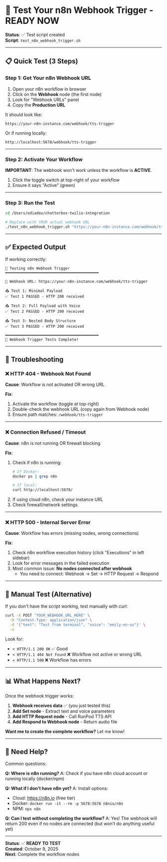 # 🧪 Test Your n8n Webhook Trigger - READY NOW

**Status**: ✅ Test script created  
**Script**: `test_n8n_webhook_trigger.sh`

---

## 📋 **Quick Test (3 Steps)**

### **Step 1: Get Your n8n Webhook URL**

1. Open your n8n workflow in browser
2. Click on the **Webhook** node (the first node)
3. Look for "Webhook URLs" panel
4. Copy the **Production URL**

It should look like:
```
https://your-n8n-instance.com/webhook/tts-trigger
```

Or if running locally:
```
http://localhost:5678/webhook/tts-trigger
```

---

### **Step 2: Activate Your Workflow**

**IMPORTANT**: The webhook won't work unless the workflow is **ACTIVE**.

1. Click the toggle switch at top-right of your workflow
2. Ensure it says "Active" (green)

---

### **Step 3: Run the Test**

```bash
cd /Users/odiadev/chatterbox-twilio-integration

# Replace with YOUR actual webhook URL
./test_n8n_webhook_trigger.sh "https://your-n8n-instance.com/webhook/tts-trigger"
```

---

## ✅ **Expected Output**

If working correctly:
```
🧪 Testing n8n Webhook Trigger
━━━━━━━━━━━━━━━━━━━━━━━━━━━━━━━━━━━━━━━━━━

📍 Webhook URL: https://your-n8n-instance.com/webhook/tts-trigger

📤 Test 1: Minimal Payload
✅ Test 1 PASSED - HTTP 200 received

📤 Test 2: Full Payload with Voice
✅ Test 2 PASSED - HTTP 200 received

📤 Test 3: Nested Body Structure
✅ Test 3 PASSED - HTTP 200 received

━━━━━━━━━━━━━━━━━━━━━━━━━━━━━━━━━━━━━━━━━━
🎉 Webhook Trigger Tests Complete!
```

---

## 🐛 **Troubleshooting**

### ❌ **HTTP 404 - Webhook Not Found**

**Cause**: Workflow is not activated OR wrong URL

**Fix**:
1. Activate the workflow (toggle at top-right)
2. Double-check the webhook URL (copy again from Webhook node)
3. Ensure path matches: `/webhook/tts-trigger`

---

### ❌ **Connection Refused / Timeout**

**Cause**: n8n is not running OR firewall blocking

**Fix**:
1. Check if n8n is running:
   ```bash
   # If Docker:
   docker ps | grep n8n
   
   # If local:
   curl http://localhost:5678/
   ```
2. If using cloud n8n, check your instance URL
3. Check firewall/network settings

---

### ❌ **HTTP 500 - Internal Server Error**

**Cause**: Workflow has errors (missing nodes, wrong connections)

**Fix**:
1. Check n8n workflow execution history (click "Executions" in left sidebar)
2. Look for error messages in the failed execution
3. Most common issue: **No nodes connected after webhook**
   - You need to connect: Webhook → Set → HTTP Request → Respond

---

## 🔧 **Manual Test (Alternative)**

If you don't have the script working, test manually with curl:

```bash
curl -X POST "YOUR_WEBHOOK_URL_HERE" \
  -H "Content-Type: application/json" \
  -d '{"text": "Test from terminal", "voice": "emily-en-us"}' \
  -v
```

Look for:
- `< HTTP/1.1 200 OK` ✅ Good
- `< HTTP/1.1 404 Not Found` ❌ Workflow not active or wrong URL
- `< HTTP/1.1 500` ❌ Workflow has errors

---

## 📊 **What Happens Next?**

Once the webhook trigger works:

1. **Webhook receives data** ✅ (you just tested this)
2. **Add Set node** - Extract text and voice parameters
3. **Add HTTP Request node** - Call RunPod TTS API
4. **Add Respond to Webhook node** - Return audio file

**Want me to create the complete workflow?** Let me know!

---

## 🎯 **Need Help?**

Common questions:

**Q: Where is n8n running?**
A: Check if you have n8n cloud account or running locally (docker/npm)

**Q: What if I don't have n8n yet?**
A: Install options:
- Cloud: https://n8n.io (free tier)
- Docker: `docker run -it --rm -p 5678:5678 n8nio/n8n`
- NPM: `npx n8n`

**Q: Can I test without completing the workflow?**
A: Yes! The webhook will return 200 even if no nodes are connected (but won't do anything useful yet)

---

**Status**: ✅ **READY TO TEST**  
**Created**: October 9, 2025  
**Next**: Complete the workflow nodes

